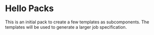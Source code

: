 # Hello Packs

This is an initial pack to create a few templates as subcomponents. The templates will be used to generate a larger job specification.
